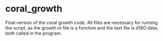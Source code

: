 # coral_growth
Final version of the coral growth code. All files are necessary for running the script, as the growth.m file is a function and the text file is d18O data, both called in the program.
